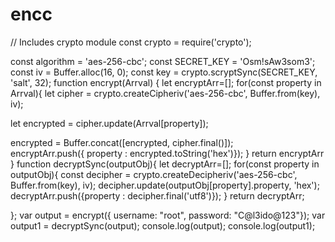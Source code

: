 # encc
// Includes crypto module 
const crypto = require('crypto'); 
  
const algorithm = 'aes-256-cbc';
const SECRET_KEY = 'Osm!sAw3som3';
const iv = Buffer.alloc(16, 0); 
const key = crypto.scryptSync(SECRET_KEY, 'salt', 32);
function encrypt(Arrval) { 
let encryptArr=[];
  for(const property in Arrval){
	let cipher = crypto.createCipheriv('aes-256-cbc', Buffer.from(key), iv); 

 let encrypted = cipher.update(Arrval[property]); 

 encrypted = Buffer.concat([encrypted, cipher.final()]);  
encryptArr.push({ property : encrypted.toString('hex')}); 
  }
 return encryptArr 
}
function decryptSync(outputObj){
	let decryptArr=[];
  for(const property in outputObj){
    const decipher = crypto.createDecipheriv('aes-256-cbc', Buffer.from(key), iv);
    decipher.update(outputObj[property].property, 'hex');
    decryptArr.push({property : decipher.final('utf8')});
  }
	return decryptArr;
	
};
var output = encrypt({
    username: "root",
    password: "C@l3ido@123"}); 
var output1 = decryptSync(output);
console.log(output);
console.log(output1);


